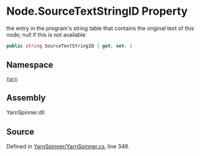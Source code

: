 # Node.SourceTextStringID Property

the entry in the program's string table that contains the original
text of this node; null if this is not available    


```csharp
public string SourceTextStringID { get; set; }
```



## Namespace
[`Yarn`](/api/csharp/yarn/README.md)

## Assembly
YarnSpinner.dll

## Source
Defined in [YarnSpinner/YarnSpinner.cs](https://github.com/YarnSpinnerTool/YarnSpinner//blob/develop/YarnSpinner/YarnSpinner.cs#L346), line 346.
